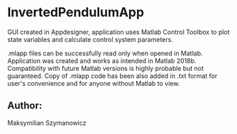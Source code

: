 # InvertedPendulumApp
GUI created in Appdesigner, application uses Matlab Control Toolbox to plot state variables and calculate control system parameters.

.mlapp files can be successfully read only when opened in Matlab.  Application was created and works as intended in Matlab 2018b. Compatibility with future Matlab versions is highly probable but not guaranteed. Copy of .mlapp code has been also added in .txt format for user's convenience and for anyone without Matlab to view.

## Author:
Maksymilian Szymanowicz
